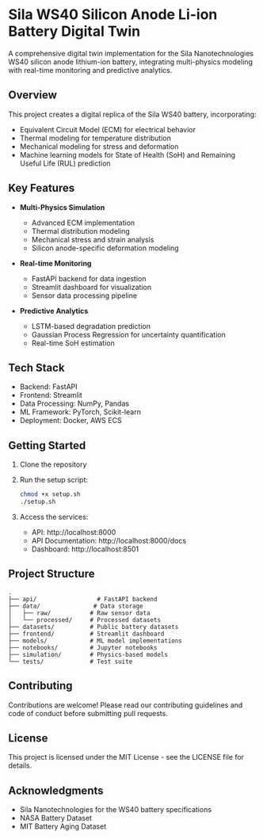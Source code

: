 # Sila WS40 Silicon Anode Li-ion Battery Digital Twin

A comprehensive digital twin implementation for the Sila Nanotechnologies WS40 silicon anode lithium-ion battery, integrating multi-physics modeling with real-time monitoring and predictive analytics.

## Overview

This project creates a digital replica of the Sila WS40 battery, incorporating:
- Equivalent Circuit Model (ECM) for electrical behavior
- Thermal modeling for temperature distribution
- Mechanical modeling for stress and deformation
- Machine learning models for State of Health (SoH) and Remaining Useful Life (RUL) prediction

## Key Features

- **Multi-Physics Simulation**
  - Advanced ECM implementation
  - Thermal distribution modeling
  - Mechanical stress and strain analysis
  - Silicon anode-specific deformation modeling

- **Real-time Monitoring**
  - FastAPI backend for data ingestion
  - Streamlit dashboard for visualization
  - Sensor data processing pipeline

- **Predictive Analytics**
  - LSTM-based degradation prediction
  - Gaussian Process Regression for uncertainty quantification
  - Real-time SoH estimation

## Tech Stack

- Backend: FastAPI
- Frontend: Streamlit
- Data Processing: NumPy, Pandas
- ML Framework: PyTorch, Scikit-learn
- Deployment: Docker, AWS ECS

## Getting Started

1. Clone the repository
2. Run the setup script:
   ```bash
   chmod +x setup.sh
   ./setup.sh
   ```

3. Access the services:
   - API: http://localhost:8000
   - API Documentation: http://localhost:8000/docs
   - Dashboard: http://localhost:8501

## Project Structure

```
.
├── api/                 # FastAPI backend
├── data/               # Data storage
│   ├── raw/           # Raw sensor data
│   └── processed/     # Processed datasets
├── datasets/          # Public battery datasets
├── frontend/          # Streamlit dashboard
├── models/            # ML model implementations
├── notebooks/         # Jupyter notebooks
├── simulation/        # Physics-based models
└── tests/             # Test suite
```

## Contributing

Contributions are welcome! Please read our contributing guidelines and code of conduct before submitting pull requests.

## License

This project is licensed under the MIT License - see the LICENSE file for details.

## Acknowledgments

- Sila Nanotechnologies for the WS40 battery specifications
- NASA Battery Dataset
- MIT Battery Aging Dataset
